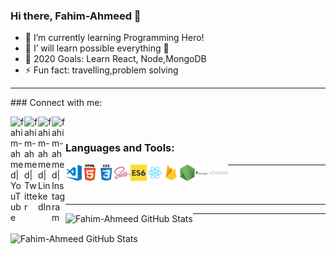### Hi there, Fahim-Ahmeed 👋




- 🔭 I’m currently learning Programming Hero!
- 🌱 I’ will learn possible everything 🤣
- 🥅 2020 Goals: Learn React, Node,MongoDB
- ⚡ Fun fact: travelling,problem solving


<hr/>
### Connect with me:


[<img align="left" alt="fahim-ahmed| YouTube" width="22px" src="https://cdn.jsdelivr.net/npm/simple-icons@v3/icons/facebook.svg" />][facebook]
[<img align="left" alt="fahim-ahmed| Twitter" width="22px" src="https://cdn.jsdelivr.net/npm/simple-icons@v3/icons/stackoverflow.svg" />][stackoverflow]
[<img align="left" alt="fahim-ahmed| LinkedIn" width="22px" src="https://cdn.jsdelivr.net/npm/simple-icons@v3/icons/linkedin.svg" />][linkedin]
[<img align="left" alt="fahim-ahmed| Instagram" width="22px" src="https://cdn.jsdelivr.net/npm/simple-icons@v3/icons/instagram.svg" />][instagram]

<br />


### Languages and Tools:

[<img align="left" alt="Visual Studio Code" width="26px" src="https://raw.githubusercontent.com/github/explore/80688e429a7d4ef2fca1e82350fe8e3517d3494d/topics/visual-studio-code/visual-studio-code.png" />][webdevplaylist]
[<img align="left" alt="HTML5" width="26px" src="https://raw.githubusercontent.com/github/explore/80688e429a7d4ef2fca1e82350fe8e3517d3494d/topics/html/html.png" />][webdevplaylist]
[<img align="left" alt="CSS3" width="26px" src="https://raw.githubusercontent.com/github/explore/80688e429a7d4ef2fca1e82350fe8e3517d3494d/topics/css/css.png" />][webdevplaylist]
[<img align="left" alt="Sass" width="26px" src="https://raw.githubusercontent.com/github/explore/80688e429a7d4ef2fca1e82350fe8e3517d3494d/topics/sass/sass.png" />][webdevplaylist]
[<img align="left" alt="es6" width="26px" src="https://raw.githubusercontent.com/github/explore/80688e429a7d4ef2fca1e82350fe8e3517d3494d/topics/es6/es6.png" />][webdevplaylist]
[<img align="left" alt="react" width="26px" src="https://raw.githubusercontent.com/github/explore/80688e429a7d4ef2fca1e82350fe8e3517d3494d/topics/react/react.png" />][webdevplaylist]
[<img align="left" alt="firebase" width="26px" src="https://raw.githubusercontent.com/github/explore/80688e429a7d4ef2fca1e82350fe8e3517d3494d/topics/firebase/firebase.png" />][webdevplaylist]
[<img align="left" alt="nodejs" width="26px" src="https://raw.githubusercontent.com/github/explore/80688e429a7d4ef2fca1e82350fe8e3517d3494d/topics/nodejs/nodejs.png" />][webdevplaylist]
[<img align="left" alt="mongoDB" width="26px" src="https://raw.githubusercontent.com/github/explore/80688e429a7d4ef2fca1e82350fe8e3517d3494d/topics/mongodb/mongodb.png" />][webdevplaylist]
[<img align="left" alt="express" width="26px" src="https://raw.githubusercontent.com/github/explore/80688e429a7d4ef2fca1e82350fe8e3517d3494d/topics/express/express.png" />][webdevplaylist]

<hr/>

<br />
<br />
<hr />
  <img align="left" alt="Fahim-Ahmeed GitHub Stats" src="https://github-readme-stats.codestackr.vercel.app/api?username=Fahim-Ahmeed&show_icons=true&hide_border=true" />
<hr/>
<br/>
  <img align="left" alt="Fahim-Ahmeed GitHub Stats" src="https://github-readme-stats.vercel.app/api/top-langs/?username=Fahim-Ahmeed&show_icons=true&hide_border=true" />
<br />
<br />
<br />

[facebook]:https://www.facebook.com/fahimsahriar.fahad.leo.messi10/
[stackoverflow]: https://stackoverflow.com/users/13954180/fahim-ahmed?tab=profile
[linkedin]: https://www.linkedin.com/in/fahim-ahmed-a7978a1b1/
[instagram]: https://www.instagram.com/fahim_sahriar_fahad/?hl=en
[webdevplaylist]:https://fahim-ahmeed.github.io/first-assignment/